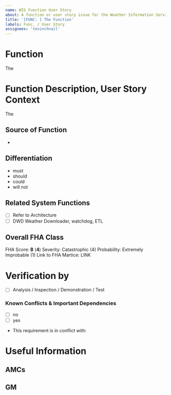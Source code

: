 ```yaml
---
name: WIS Function User Story
about: A function or user story issue for the Weather Information Service (WIS)
title: '[FUNC: ] The Function'
labels: Func. / User Story
assignees: 'teninchnail'
---
```


# Function
The 


# Function Description, User Story Context
The 

## Source of Function
-

## Differentiation

- must
- should
- could
- will not

## Related System Functions

- [ ] Refer to Architecture
- [ ] DWD Weather Downloader, watchdog, ETL

## Overall FHA Class

FHA Score: **B** (**4**)
Severity: Catastrophic (4)
Probability:  Extremely Improbable (1)
Link to FHA Martice: LINK

# Verification by

- [ ] Analysis / Inspection / Demonstration / Test 

### Known Conflicts & Important Dependencies

- [ ] no
- [ ] yes
- This requirement is in conflict with: 


# Useful Information

## AMCs

## GM
